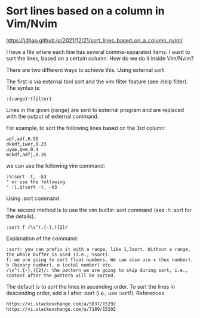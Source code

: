 # Sort lines based on a column in Vim/Nvim

https://jdhao.github.io/2021/12/21/sort_lines_based_on_a_column_nvim/


I have a file where each line has several comma-separated items. I want to sort the lines, based on a certain column. How do we do it inside Vim/Nvim?

There are two different ways to achieve this.
Using external sort

The first is via external tool sort and the vim filter feature (see :help filter). The syntax is:

```
:{range}!{filter}
```

Lines in the given {range} are sent to external program and are replaced with the output of external command.

For example, to sort the following lines based on the 3rd column:

```
adf,adf,0.56
dkkdf,iwer,0.23
uywe,qwe,0.4
mckdf,adfj,0.35
```

we can use the following vim command:

```
:%!sort -t, -k3
" or use the following
" :1,$!sort -t, -k3
```

Using :sort command

The second method is to use the vim builtin :sort command (see :h :sort for the details).

```
:sort f /\v^(.{-},){2}/
```

Explanation of the command:

    :sort: you can prefix it with a range, like 1,3sort. Without a range, the whole buffer is used (i.e., %sort).
    f: we are going to sort float numbers. We can also use x (hex number), b (binary number), o (octal number) etc.
    /\v^(.{-},){2}/: the pattern we are going to skip during sort, i.e., content after the pattern will be sorted.

The default is to sort the lines in ascending order. To sort the lines in descending order, add a ! after :sort (i.e., use :sort!).
References

    https://vi.stackexchange.com/a/5837/15292
    https://vi.stackexchange.com/a/7189/15292

